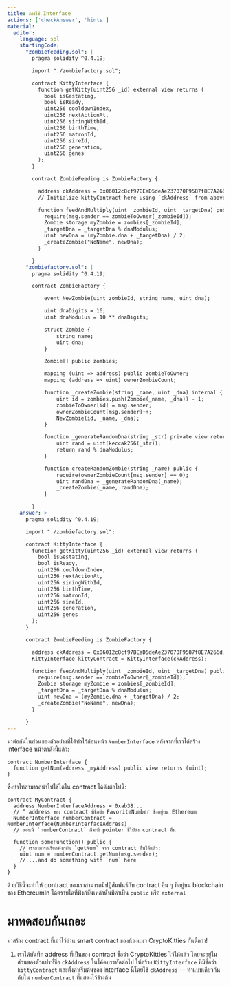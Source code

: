 ```yaml
---
title: การใช้ Interface
actions: ['checkAnswer', 'hints']
material:
  editor:
    language: sol
    startingCode:
      "zombiefeeding.sol": |
        pragma solidity ^0.4.19;

        import "./zombiefactory.sol";

        contract KittyInterface {
          function getKitty(uint256 _id) external view returns (
            bool isGestating,
            bool isReady,
            uint256 cooldownIndex,
            uint256 nextActionAt,
            uint256 siringWithId,
            uint256 birthTime,
            uint256 matronId,
            uint256 sireId,
            uint256 generation,
            uint256 genes
          );
        }

        contract ZombieFeeding is ZombieFactory {

          address ckAddress = 0x06012c8cf97BEaD5deAe237070F9587f8E7A266d;
          // Initialize kittyContract here using `ckAddress` from above

          function feedAndMultiply(uint _zombieId, uint _targetDna) public {
            require(msg.sender == zombieToOwner[_zombieId]);
            Zombie storage myZombie = zombies[_zombieId];
            _targetDna = _targetDna % dnaModulus;
            uint newDna = (myZombie.dna + _targetDna) / 2;
            _createZombie("NoName", newDna);
          }

        }
      "zombiefactory.sol": |
        pragma solidity ^0.4.19;

        contract ZombieFactory {

            event NewZombie(uint zombieId, string name, uint dna);

            uint dnaDigits = 16;
            uint dnaModulus = 10 ** dnaDigits;

            struct Zombie {
                string name;
                uint dna;
            }

            Zombie[] public zombies;

            mapping (uint => address) public zombieToOwner;
            mapping (address => uint) ownerZombieCount;

            function _createZombie(string _name, uint _dna) internal {
                uint id = zombies.push(Zombie(_name, _dna)) - 1;
                zombieToOwner[id] = msg.sender;
                ownerZombieCount[msg.sender]++;
                NewZombie(id, _name, _dna);
            }

            function _generateRandomDna(string _str) private view returns (uint) {
                uint rand = uint(keccak256(_str));
                return rand % dnaModulus;
            }

            function createRandomZombie(string _name) public {
                require(ownerZombieCount[msg.sender] == 0);
                uint randDna = _generateRandomDna(_name);
                _createZombie(_name, randDna);
            }

        }
    answer: >
      pragma solidity ^0.4.19;

      import "./zombiefactory.sol";

      contract KittyInterface {
        function getKitty(uint256 _id) external view returns (
          bool isGestating,
          bool isReady,
          uint256 cooldownIndex,
          uint256 nextActionAt,
          uint256 siringWithId,
          uint256 birthTime,
          uint256 matronId,
          uint256 sireId,
          uint256 generation,
          uint256 genes
        );
      }

      contract ZombieFeeding is ZombieFactory {

        address ckAddress = 0x06012c8cf97BEaD5deAe237070F9587f8E7A266d;
        KittyInterface kittyContract = KittyInterface(ckAddress);

        function feedAndMultiply(uint _zombieId, uint _targetDna) public {
          require(msg.sender == zombieToOwner[_zombieId]);
          Zombie storage myZombie = zombies[_zombieId];
          _targetDna = _targetDna % dnaModulus;
          uint newDna = (myZombie.dna + _targetDna) / 2;
          _createZombie("NoName", newDna);
        }

      }
---
```


มาต่อกันในส่วนของตัวอย่างที่ได้ทำไว้ก่อนหน้า `NumberInterface` หลังจากที่เราได้สร้าง interface หน้าตาดังนี้แล้ว:

```
contract NumberInterface {
  function getNum(address _myAddress) public view returns (uint);
}
```

ซึ่งทำให้สามารถนำไปใช้ได้ใน contract ได้ดังต่อไปนี้:

```
contract MyContract {
  address NumberInterfaceAddress = 0xab38... 
  // ^ address ของ contract ที่ชื่อว่า FavoriteNumber ซึ่งอยู่บน Ethereum
  NumberInterface numberContract = NumberInterface(NumberInterfaceAddress)
  // ตอนนี้ `numberContract` ก็จะมี pointer ชี้ไปยัง contract อื่น

  function someFunction() public {
    // เราสามารถเรียกฟังก์ชัน `getNum` จาก contract อื่นได้แล้ว:
    uint num = numberContract.getNum(msg.sender);
    // ...and do something with `num` here
  }
}
```

ด้วยวิธีนี้จะทำให้ contract ของเราสามารถมีปฎิสัมพันธ์กับ contract อื่น ๆ ที่อยู่บน blockchain ของ EthereumIn ได้ตราบใดที่ฟังก์ชั่นเหล่านั้นมีค่าเป็น `public` หรือ `external`

# มาทดสอบกันเถอะ

มาสร้าง contract ที่เอาไว้อ่าน smart contract ของน้องแมว CryptoKitties กันดีกว่า!

1. เราได้บันทึก address ที่เป็นของ contract ชื่อว่า CryptoKitties ไว้ให้แล้ว โดยจะอยู่ในส่วนของตัวแปรที่ชื่อ `ckAddress` ในโค้ดบรรทัดต่อไป ให้สร้าง `KittyInterface` ที่มีชื่อว่า `kittyContract` และตั้งค่าเริ่มต้นของ interface นี้โดยใช้ `ckAddress` — ทำแบบเดียวกันกับใน `numberContract` ที่แสดงไว้ข้างต้น
